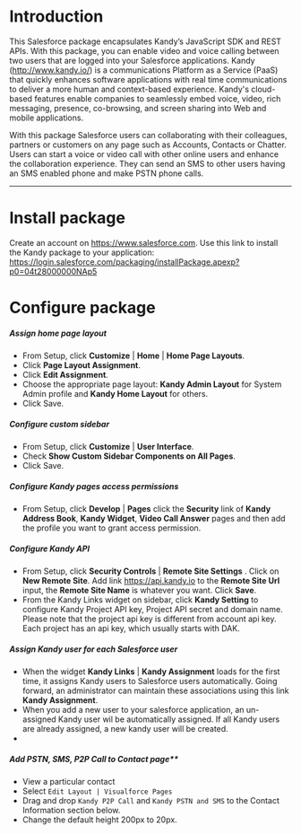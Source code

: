 # Introduction
 
This Salesforce package encapsulates Kandy’s JavaScript SDK and REST APIs. With this package, you can enable video and voice calling between two users that are logged into your Salesforce applications. Kandy (http://www.kandy.io/)  is a communications Platform as a Service (PaaS) that quickly enhances software applications with real time communications to deliver a more human and context-based experience. Kandy's cloud-based features enable companies to seamlessly embed voice, video, rich messaging, presence, co-browsing, and screen sharing into Web and mobile applications.

With this package Salesforce users can collaborating with their colleagues, partners or customers on any page such as Accounts, Contacts or Chatter. Users can start a voice or video call with other online users and enhance the collaboration experience. They can send an SMS to other users having an SMS enabled phone and make PSTN phone calls.

***
# Install package

Create an account on <https://www.salesforce.com>. Use this link to install the Kandy package to your application: 
<https://login.salesforce.com/packaging/installPackage.apexp?p0=04t28000000NAp5>

# Configure package

##### Assign home page layout

- From Setup, click __Customize__ | __Home__ | __Home Page Layouts__.
- Click __Page Layout Assignment__.
- Click __Edit Assignment__.
- Choose the appropriate page layout: __Kandy Admin Layout__ for System Admin profile and __Kandy Home Layout__ for others.
- Click Save.

##### Configure custom sidebar

- From Setup, click __Customize__ | __User Interface__.
- Check __Show Custom Sidebar Components on All Pages__.
- Click Save.

##### Configure Kandy pages access permissions

- From Setup, click __Develop__ | __Pages__ click the __Security__ link of __Kandy Address Book__, __Kandy Widget__, __Video Call Answer__ pages and then add the profile you want to grant access permission. 

##### Configure Kandy API
- From Setup, click __Security Controls__ | __Remote Site Settings__ . Click on __New Remote Site__. Add link <https://api.kandy.io> to the __Remote Site Url__ input, the __Remote Site Name__ is whatever you want. Click __Save__. 
- From the Kandy Links widget on sidebar, click __Kandy Setting__ to configure Kandy Project API key, Project API secret and domain name. Please note that the project api key is different from account api key. Each project has an api key, which usually starts with DAK.

##### Assign Kandy user for each Salesforce user
- When the widget __Kandy Links__ | __Kandy Assignment__ loads for the first time, it assigns Kandy users to Salesforce users automatically. Going forward, an administrator can maintain these associations using this link __Kandy Assignment__.
- When you add a new user to your salesforce application, an un-assigned Kandy user wil be automatically assigned. If all Kandy users are already assigned, a new kandy user will be created.
- 
##### Add PSTN, SMS, P2P Call to Contact page**
- View a particular contact
- Select `Edit Layout | Visualforce Pages`
- Drag and drop `Kandy P2P Call` and `Kandy PSTN and SMS` to the Contact Information section below.
- Change the default height 200px to 20px.
